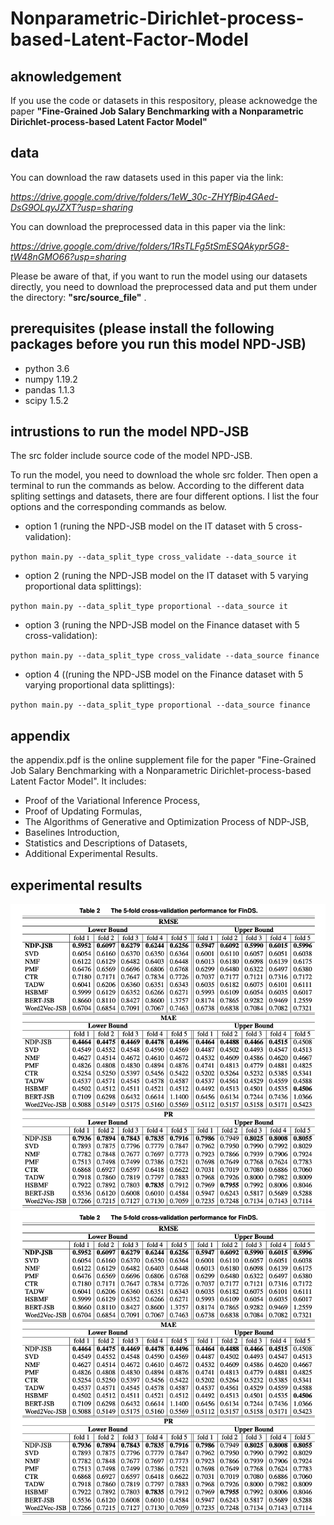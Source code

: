 # Nonparametric-Dirichlet-process-based-Latent-Factor-Model

## aknowledgement
If you use the code or datasets in this respository, please acknowedge the paper **"Fine-Grained Job Salary Benchmarking with a Nonparametric Dirichlet-process-based Latent Factor Model"**

## data
You can download the raw datasets used in this paper via the link: 

*https://drive.google.com/drive/folders/1eW_30c-ZHYfBip4GAed-DsG9OLqyJZXT?usp=sharing*

You can download the preprocessed data in this paper via the link: 

*https://drive.google.com/drive/folders/1RsTLFg5tSmESQAkypr5G8-tW48nGMO66?usp=sharing*

Please be aware of that, if you want to run the model using our datasets directly, you need to download the preprocessed data and put them under the directory: **"src/source_file"** .

## prerequisites (please install the following packages before you run this model NPD-JSB)
- python 3.6
- numpy 1.19.2
- pandas 1.1.3
- scipy 1.5.2

## intrustions to run the model NPD-JSB
The src folder include source code of the model NPD-JSB.

To run the model, you need to download the whole src folder. Then open a terminal to run the commands as below. According to the different data spliting settings and datasets, there are four different options. I list the four options and the corresponding commands as below.

- option 1 (runing the NPD-JSB model on the IT dataset with 5 cross-validation):

 `python main.py --data_split_type cross_validate --data_source it`
 
- option 2 (runing the NPD-JSB model on the IT dataset with 5 varying proportional data splittings):

 `python main.py --data_split_type proportional --data_source it`
 
- option 3 (runing the NPD-JSB model on the Finance dataset with 5 cross-validation):

 `python main.py --data_split_type cross_validate --data_source finance`
 
- option 4 ((runing the NPD-JSB model on the Finance dataset with 5 varying proportional data splittings):

 `python main.py --data_split_type proportional --data_source finance`
 
## appendix
the appendix.pdf is the online supplement file for the paper "Fine-Grained Job Salary Benchmarking with a Nonparametric Dirichlet-process-based Latent Factor Model". It includes:

- Proof of the Variational Inference Process,
- Proof of Updating Formulas,
- The Algorithms of Generative and Optimization Process of NDP-JSB,
- Baselines Introduction,
- Statistics and Descriptions of Datasets,
- Additional Experimental Results.

## experimental results
![avatar](https://github.com/qingxin-meng/NDP-JSB/blob/main/figure/5-cross-fin.png)
![avatar](https://github.com/qingxin-meng/NDP-JSB/blob/main/figure/5-cross-fin.png)
